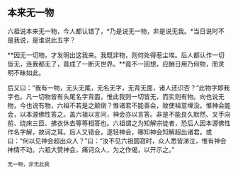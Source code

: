 ##  本来无一物

六祖说本来无一物，今人都认错了，*乃是说无一物，非是说无我。*当日说时不是我说，是谁说此五字？

**因无一切物，才发明出这我来。我既非物，则何处得惹尘埃。后人都认作一切皆无，连我都无了，竟成了一断灭世界。**竟不一回想，应酬日用乃何物，而灵明不昧如此。

后又曰：“我有一物，无头无尾，无名无字，无背无面，诸人还识否？”此物字即我字也。凡一切物皆有头尾名字背面，惟此我则一切皆无，而实则有物。向也说无物，今也说有物，六祖不若是之颠倒？惟诸君不能善会，致使祖意埋没。惟神会能会，以本源佛性答之。盖六祖以言问，神会亦以言答。非是不能良久默然、叉手向前、绕床三匝、拂衣休去等等相答也。六祖谓之为知解宗徒者，恐后人因本源佛性作名字解，故诃之耳。后人又错会，遂轻神会，哪知神会知解超出诸君。或曰：“何以见神会超出众人？”曰：“汝不见六祖圆寂时，众人悉皆涕泣，惟有神会神情不动。六祖大赞神会，痛诃众人，为之作偈，以开示之。”

```yang
无一物，非无此我
```



